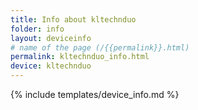 ```yaml
---
title: Info about kltechnduo
folder: info
layout: deviceinfo
# name of the page (/{{permalink}}.html)
permalink: kltechnduo_info.html
device: kltechnduo
---
```

{% include templates/device_info.md %}

